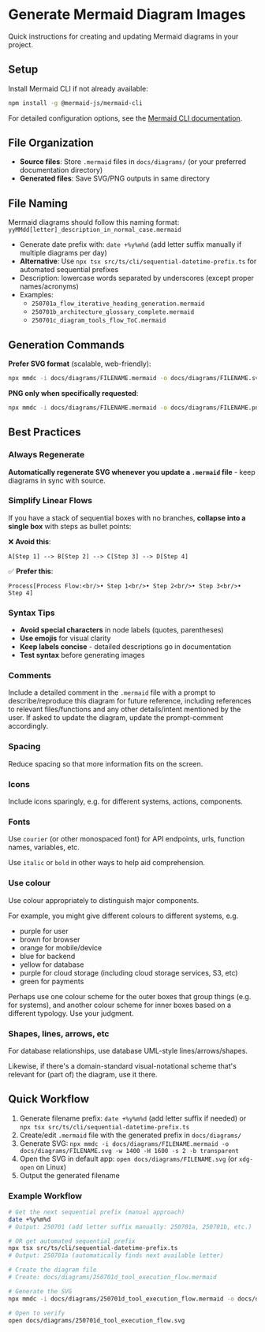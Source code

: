 # Generate Mermaid Diagram Images

Quick instructions for creating and updating Mermaid diagrams in your project.

## Setup

Install Mermaid CLI if not already available:
```bash
npm install -g @mermaid-js/mermaid-cli
```

For detailed configuration options, see the [Mermaid CLI documentation](https://github.com/mermaid-js/mermaid-cli).

## File Organization

- **Source files**: Store `.mermaid` files in `docs/diagrams/` (or your preferred documentation directory)
- **Generated files**: Save SVG/PNG outputs in same directory

## File Naming

Mermaid diagrams should follow this naming format: `yyMMdd[letter]_description_in_normal_case.mermaid`

- Generate date prefix with: `date +%y%m%d` (add letter suffix manually if multiple diagrams per day)
- **Alternative**: Use `npx tsx src/ts/cli/sequential-datetime-prefix.ts` for automated sequential prefixes
- Description: lowercase words separated by underscores (except proper names/acronyms)
- Examples:
  - `250701a_flow_iterative_heading_generation.mermaid`
  - `250701b_architecture_glossary_complete.mermaid`
  - `250701c_diagram_tools_flow_ToC.mermaid`

## Generation Commands

**Prefer SVG format** (scalable, web-friendly):
```bash
npx mmdc -i docs/diagrams/FILENAME.mermaid -o docs/diagrams/FILENAME.svg -w 1400 -H 1600 -s 2 -b transparent -t default
```

**PNG only when specifically requested**:
```bash
npx mmdc -i docs/diagrams/FILENAME.mermaid -o docs/diagrams/FILENAME.png -w 1400 -H 1600 -s 2 -b transparent -t default
```

## Best Practices

### Always Regenerate
**Automatically regenerate SVG whenever you update a `.mermaid` file** - keep diagrams in sync with source.

### Simplify Linear Flows
If you have a stack of sequential boxes with no branches, **collapse into a single box** with steps as bullet points:

❌ **Avoid this**:
```mermaid
A[Step 1] --> B[Step 2] --> C[Step 3] --> D[Step 4]
```

✅ **Prefer this**:
```mermaid
Process[Process Flow:<br/>• Step 1<br/>• Step 2<br/>• Step 3<br/>• Step 4]
```

### Syntax Tips
- **Avoid special characters** in node labels (quotes, parentheses)
- **Use emojis** for visual clarity
- **Keep labels concise** - detailed descriptions go in documentation
- **Test syntax** before generating images


### Comments

Include a detailed comment in the `.mermaid` file with a prompt to describe/reproduce this diagram for future reference, including references to relevant files/functions and any other details/intent mentioned by the user. If asked to update the diagram, update the prompt-comment accordingly.


### Spacing

Reduce spacing so that more information fits on the screen.


### Icons

Include icons sparingly, e.g. for different systems, actions, components.


### Fonts

Use `courier` (or other monospaced font) for API endpoints, urls, function names, variables, etc.

Use `italic` or `bold` in other ways to help aid comprehension.


### Use colour

Use colour appropriately to distinguish major components.

For example, you might give different colours to different systems, e.g.
- purple for user
- brown for browser
- orange for mobile/device
- blue for backend
- yellow for database
- purple for cloud storage (including cloud storage services, S3, etc)
- green for payments

Perhaps use one colour scheme for the outer boxes that group things (e.g. for systems), and another colour scheme for inner boxes based on a different typology. Use your judgment.


### Shapes, lines, arrows, etc

For database relationships, use database UML-style lines/arrows/shapes.

Likewise, if there's a domain-standard visual-notational scheme that's relevant for (part of) the diagram, use it there.


## Quick Workflow

1. Generate filename prefix: `date +%y%m%d` (add letter suffix if needed) or `npx tsx src/ts/cli/sequential-datetime-prefix.ts`
2. Create/edit `.mermaid` file with the generated prefix in `docs/diagrams/`
3. Generate SVG: `npx mmdc -i docs/diagrams/FILENAME.mermaid -o docs/diagrams/FILENAME.svg -w 1400 -H 1600 -s 2 -b transparent`
4. Open the SVG in default app: `open docs/diagrams/FILENAME.svg` (or `xdg-open` on Linux)
5. Output the generated filename

### Example Workflow

```bash
# Get the next sequential prefix (manual approach)
date +%y%m%d
# Output: 250701 (add letter suffix manually: 250701a, 250701b, etc.)

# OR get automated sequential prefix
npx tsx src/ts/cli/sequential-datetime-prefix.ts
# Output: 250701a (automatically finds next available letter)

# Create the diagram file
# Create: docs/diagrams/250701d_tool_execution_flow.mermaid

# Generate the SVG
npx mmdc -i docs/diagrams/250701d_tool_execution_flow.mermaid -o docs/diagrams/250701d_tool_execution_flow.svg -w 1400 -H 1600 -s 2 -b transparent

# Open to verify
open docs/diagrams/250701d_tool_execution_flow.svg
```
